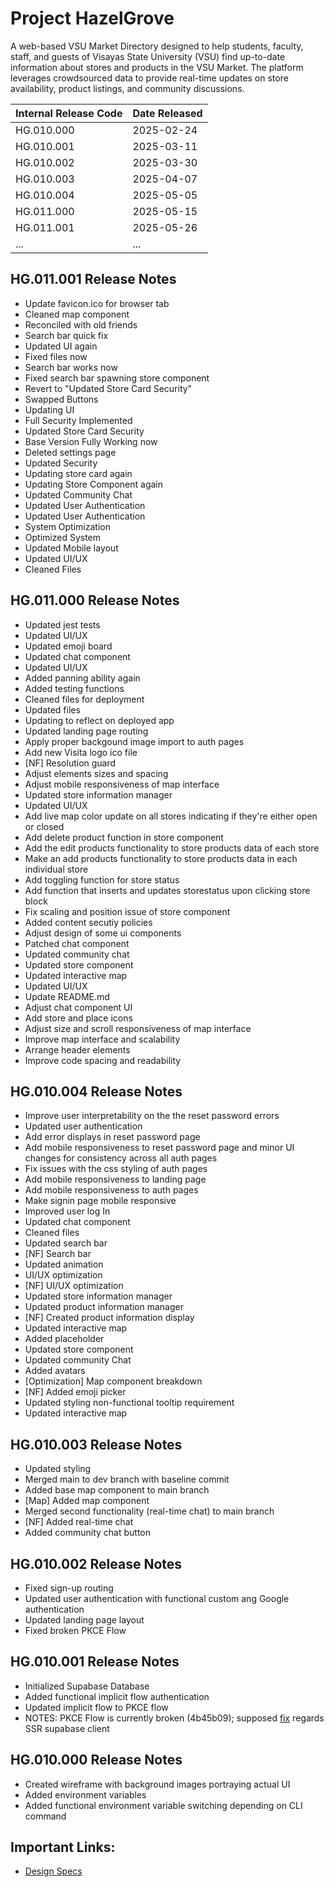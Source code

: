 # Project HazelGrove
A web-based VSU Market Directory designed to help students, faculty, staff, and guests of Visayas State University (VSU) find up-to-date information about stores and products in the VSU Market. The platform leverages crowdsourced data to provide real-time updates on store availability, product listings, and community discussions.

| Internal Release Code | Date Released |
|-----------------------|---------------|
| HG.010.000 | 2025-02-24 |
| HG.010.001 | 2025-03-11 |
| HG.010.002 | 2025-03-30 |
| HG.010.003 | 2025-04-07 |
| HG.010.004 | 2025-05-05 |
| HG.011.000 | 2025-05-15 |
| HG.011.001 | 2025-05-26 |
| ... | ... |

## HG.011.001 Release Notes
- Update favicon.ico for browser tab
- Cleaned map component
- Reconciled with old friends
- Search bar quick fix
- Updated UI again
- Fixed files now
- Search bar works now
- Fixed search bar spawning store component
- Revert to "Updated Store Card Security"
- Swapped Buttons
- Updating UI
- Full Security Implemented
- Updated Store Card Security
- Base Version Fully Working now
- Deleted settings page
- Updated Security
- Updating store card again
- Updating Store Component again
- Updated Community Chat
- Updated User Authentication
- Updated User Authentication
- System Optimization
- Optimized System
- Updated Mobile layout
- Updated UI/UX
- Cleaned Files

## HG.011.000 Release Notes
- Updated jest tests
- Updated UI/UX
- Updated emoji board
- Updated chat component
- Updated UI/UX
- Added panning ability again
- Added testing functions
- Cleaned files for deployment
- Updated files
- Updating to reflect on deployed app
- Updated landing page routing
- Apply proper backgound image import to auth pages
- Add new Visita logo ico file
- [NF] Resolution guard
- Adjust elements sizes and spacing
- Adjust mobile responsiveness of map interface
- Updated store information manager
- Updated UI/UX
- Add live map color update on all stores indicating if they're either open or closed
- Add delete product function in store component
- Add the edit products functionality to store products data of each store
- Make an add products functionality to store products data in each individual store
- Add toggling function for store status
- Add function that inserts and updates storestatus upon clicking store block
- Fix scaling and position issue of store component
- Added content secutiy policies
- Adjust design of some ui components
- Patched chat component
- Updated community chat
- Updated store component
- Updated interactive map
- Updated UI/UX
- Update README.md
- Adjust chat component UI
- Add store and place icons
- Adjust size and scroll responsiveness of map interface
- Improve map interface and scalability
- Arrange header elements
- Improve code spacing and readability

## HG.010.004 Release Notes
- Improve user interpretability on the the reset password errors
- Updated user authentication
- Add error displays in reset password page
- Add mobile responsiveness to reset password page and minor UI changes for consistency across all auth pages
- Fix issues with the css styling of auth pages
- Add mobile responsiveness to landing page
- Add mobile responsiveness to auth pages
- Make signin page mobile responsive
- Improved user log In
- Updated chat component
- Cleaned files
- Updated search bar
- [NF] Search bar
- Updated animation
- UI/UX optimization
- [NF] UI/UX optimization
- Updated store information manager
- Updated product information manager
- [NF] Created product information display
- Updated interactive map
- Added placeholder
- Updated store component
- Updated community Chat
- Added avatars
- [Optimization] Map component breakdown
- [NF] Added emoji picker
- Updated styling non-functional tooltip requirement
- Updated interactive map

## HG.010.003 Release Notes
- Updated styling
- Merged main to dev branch with baseline commit
- Added base map component to main branch
- [Map] Added map component
- Merged second functionality (real-time chat) to main branch
- [NF] Added real-time chat
- Added community chat button

## HG.010.002 Release Notes
- Fixed sign-up routing
- Updated user authentication with functional custom ang Google authentication
- Updated landing page layout 
- Fixed broken PKCE Flow

## HG.010.001 Release Notes
- Initialized Supabase Database
- Added functional implicit flow authentication
- Updated implicit flow to PKCE flow
- NOTES: PKCE Flow is currently broken (4b45b09); supposed [fix](https://www.youtube.com/watch?v=ugF8Vi7nQvU) regards SSR supabase client

## HG.010.000 Release Notes
- Created wireframe with background images portraying actual UI
- Added environment variables
- Added functional environment variable switching depending on CLI command

## Important Links:
- [Design Specs](https://github.com/HeyListen101/hazel-grove)
